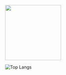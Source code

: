 <img height="180em" src="https://github-readme-stats.vercel.app/api?username=andersoney&show_icons=true&theme=dark&include_all_commits=true&count_private=true"/>

![Top Langs](https://github-readme-stats.vercel.app/api/top-langs/?username=andersoney&layout=compact&count_private=true&locale=pt-br&hide=jupyter%20notebook,SourcePawn,shell,pascal,c,ApacheConf,Makefile,Dockerfile,Roff&langs_count=8&theme=dark)

<!-- [![willianrod's wakatime stats](https://github-readme-stats.vercel.app/api/wakatime?username=andersoney)](https://github.com/anuraghazra/github-readme-stats) -->
